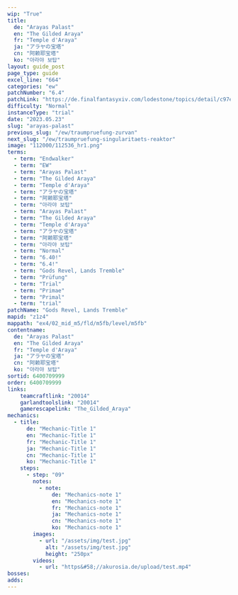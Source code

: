```yaml
---
wip: "True"
title:
  de: "Arayas Palast"
  en: "The Gilded Araya"
  fr: "Temple d'Araya"
  ja: "アラヤの宝塔"
  cn: "阿赖耶宝塔"
  ko: "아라야 보탑"
layout: guide_post
page_type: guide
excel_line: "664"
categories: "ew"
patchNumber: "6.4"
patchLink: "https://de.finalfantasyxiv.com/lodestone/topics/detail/c97ed61b865ca01da8c11dcc4ef16b09ef533132"
difficulty: "Normal"
instanceType: "trial"
date: "2023.05.23"
slug: "arayas-palast"
previous_slug: "/ew/traumpruefung-zurvan"
next_slug: "/ew/traumpruefung-singularitaets-reaktor"
image: "112000/112536_hr1.png"
terms:
  - term: "Endwalker"
  - term: "EW"
  - term: "Arayas Palast"
  - term: "The Gilded Araya"
  - term: "Temple d'Araya"
  - term: "アラヤの宝塔"
  - term: "阿赖耶宝塔"
  - term: "아라야 보탑"
  - term: "Arayas Palast"
  - term: "The Gilded Araya"
  - term: "Temple d'Araya"
  - term: "アラヤの宝塔"
  - term: "阿赖耶宝塔"
  - term: "아라야 보탑"
  - term: "Normal"
  - term: "6.40!"
  - term: "6.4!"
  - term: "Gods Revel, Lands Tremble"
  - term: "Prüfung"
  - term: "Trial"
  - term: "Primae"
  - term: "Primal"
  - term: "trial"
patchName: "Gods Revel, Lands Tremble"
mapid: "z1z4"
mappath: "ex4/02_mid_m5/fld/m5fb/level/m5fb"
contentname:
  de: "Arayas Palast"
  en: "The Gilded Araya"
  fr: "Temple d'Araya"
  ja: "アラヤの宝塔"
  cn: "阿赖耶宝塔"
  ko: "아라야 보탑"
sortid: 6400709999
order: 6400709999
links:
    teamcraftlink: "20014"
    garlandtoolslink: "20014"
    gamerescapelink: "The_Gilded_Araya"
mechanics:
  - title:
      de: "Mechanic-Title 1"
      en: "Mechanic-Title 1"
      fr: "Mechanic-Title 1"
      ja: "Mechanic-Title 1"
      cn: "Mechanic-Title 1"
      ko: "Mechanic-Title 1"
    steps:
      - step: "09"
        notes:
          - note:
              de: "Mechanics-note 1"
              en: "Mechanics-note 1"
              fr: "Mechanics-note 1"
              ja: "Mechanics-note 1"
              cn: "Mechanics-note 1"
              ko: "Mechanics-note 1"
        images:
          - url: "/assets/img/test.jpg"
            alt: "/assets/img/test.jpg"
            height: "250px"
        videos:
          - url: "https&#58;//akurosia.de/upload/test.mp4"
bosses:
adds:
---
```

